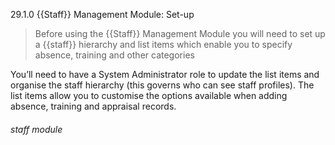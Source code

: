 29.1.0 {{Staff}} Management Module: Set-up

> Before using the {{Staff}} Management Module you will need to set up a {{staff}} hierarchy and list items which enable you to specify absence, training and other categories

You’ll need to have a System Administrator role to update the list items and organise the staff hierarchy (this governs who can see staff profiles). The list items allow you to customise the options available when adding absence, training and appraisal records.


###### staff module
